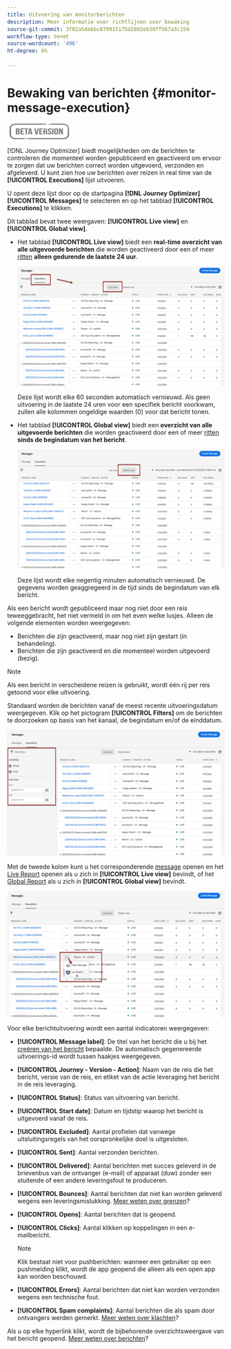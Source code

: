```yaml
---
title: Uitvoering van monitorberichten
description: Meer informatie over richtlijnen voor bewaking
source-git-commit: 3f02a5debbc870915175d2802eb30ff567a3c159
workflow-type: tm+mt
source-wordcount: '496'
ht-degree: 0%

---
```


# Bewaking van berichten {#monitor-message-execution}

![](assets/do-not-localize/badge.png)

[!DNL Journey Optimizer] biedt mogelijkheden om de berichten te controleren die momenteel worden gepubliceerd en geactiveerd om ervoor te zorgen dat uw berichten correct worden uitgevoerd, verzonden en afgeleverd. U kunt zien hoe uw berichten over reizen <!--and APIs--> in real time van de **[!UICONTROL Executions]** lijst uitvoeren.

U opent deze lijst door op de startpagina **[!DNL Journey Optimizer]** **[!UICONTROL Messages]** te selecteren en op het tabblad **[!UICONTROL Executions]** te klikken.

Dit tabblad bevat twee weergaven: **[!UICONTROL Live view]** en **[!UICONTROL Global view]**.

* Het tabblad **[!UICONTROL Live view]** biedt een **real-time overzicht van alle uitgevoerde berichten** die worden geactiveerd door een of meer [ritten](building-journeys/journey.md) **alleen gedurende de laatste 24 uur**.

   ![](assets/message-execution-tab-live.png)

   Deze lijst wordt elke 60 seconden automatisch vernieuwd. Als geen uitvoering in de laatste 24 uren voor een specifiek bericht voorkwam, zullen alle kolommen ongeldige waarden (0) voor dat bericht tonen.

* Het tabblad **[!UICONTROL Global view]** biedt een **overzicht van alle uitgevoerde berichten** die worden geactiveerd door een of meer [ritten](building-journeys/journey.md) **sinds de begindatum van het bericht**.

   ![](assets/message-execution-tab-global.png)

   Deze lijst wordt elke negentig minuten automatisch vernieuwd. De gegevens worden geaggregeerd in de tijd sinds de begindatum van elk bericht.

Als een bericht wordt gepubliceerd maar nog niet door een reis teweeggebracht, het niet vermeld in om het even welke lusjes. Alleen de volgende elementen worden weergegeven:
* Berichten die zijn geactiveerd, maar nog niet zijn gestart (in behandeling).
* Berichten die zijn geactiveerd en die momenteel worden uitgevoerd (bezig).

<!--For multichannel messages, one row per channel is displayed for each message. STILL VALID? looks like NOT-->

>[!NOTE]
>
>Als een bericht in verscheidene reizen is gebruikt, wordt één rij per reis getoond voor elke uitvoering.

<!--![](assets/message-execution-multichannel.png)-->

<!--If a message has been used in several journeys, the **[!UICONTROL Source]** column displays **[!UICONTROL Multiple]**.-->

Standaard worden de berichten vanaf de meest recente uitvoeringsdatum weergegeven. Klik op het pictogram **[!UICONTROL Filters]** om de berichten te doorzoeken op basis van het kanaal, de begindatum en/of de einddatum.

![](assets/message-execution-tab-filters.png)

Met de tweede kolom <!--**[!UICONTROL Quick action]**-->kunt u het corresponderende [message](create-message.md) openen en het [Live Report](reports/live-report.md) openen als u zich in **[!UICONTROL Live view]** bevindt, of het [Global Report](reports/global-report.md) als u zich in **[!UICONTROL Global view]** bevindt.

![](assets/message-execution-open-live-report.png)

Voor elke berichtuitvoering wordt een aantal indicatoren weergegeven:

* **[!UICONTROL Message label]**: De titel van het bericht die u bij het  [creëren van het bericht](create-message.md) bepaalde. De automatisch gegenereerde uitvoerings-id wordt tussen haakjes weergegeven.

   <!--**[!UICONTROL Execution ID]**: Automatically generated identifier.
  **[!UICONTROL Source]**: Name of the journey leveraging that message.-->

* **[!UICONTROL Journey - Version - Action]**: Naam van de reis die het bericht, versie van de reis, en etiket van de actie leveraging het bericht in de reis leveraging.

* **[!UICONTROL Status]**: Status van uitvoering van bericht.  <!--List all the possible statuses? For now only Live status? The user cannot stop or cancel the execution. TBC by Fred-->

* **[!UICONTROL Start date]**: Datum en tijdstip waarop het bericht is uitgevoerd vanaf de reis.

   <!--Targeted: Number of targeted profiles for each message execution. To come?-->

* **[!UICONTROL Excluded]**: Aantal profielen dat vanwege uitsluitingsregels van het oorspronkelijke doel is uitgesloten.

* **[!UICONTROL Sent]**: Aantal verzonden berichten.

* **[!UICONTROL Delivered]**: Aantal berichten met succes geleverd in de brievenbus van de ontvanger (e-mail) of apparaat (duw) zonder een stuitende of een andere leveringsfout te produceren.

* **[!UICONTROL Bounces]**: Aantal berichten dat niet kan worden geleverd wegens een leveringsmislukking. [Meer weten over grenzen](suppression-list.md)?

* **[!UICONTROL Opens]**: Aantal berichten dat is geopend.

* **[!UICONTROL Clicks]**: Aantal klikken op koppelingen in een e-mailbericht.

   >[!NOTE]
   >
   >Klik bestaat niet voor pushberichten: wanneer een gebruiker op een pushmelding klikt, wordt de app geopend die alleen als een open app kan worden beschouwd.

* **[!UICONTROL Errors]**: Aantal berichten dat niet kan worden verzonden wegens een technische fout.

* **[!UICONTROL Spam complaints]**: Aantal berichten die als spam door ontvangers werden gemerkt. [Meer weten over klachten](https://experienceleague.adobe.com/docs/deliverability-learn/deliverability-best-practice-guide/metrics-for-deliverability/complaints.html#metrics-for-deliverability)?

Als u op elke hyperlink klikt, wordt de bijbehorende overzichtsweergave van het bericht geopend. [Meer weten over berichten](create-message.md)?
